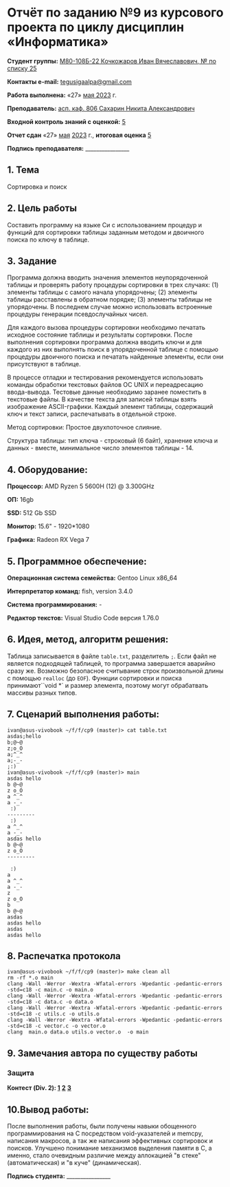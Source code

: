 # Отчёт по заданию №9 из курсового проекта по циклу дисциплин «Информатика»

<b>Студент группы:</b> <ins>М80-108Б-22 Кочкожаров Иван Вячеславович, № по списку 25</ins> 

<b>Контакты e-mail:</b> <ins>tegusigaalpa@gmail.com</ins>

<b>Работа выполнена:</b> «27» <ins> мая </ins> <ins>2023</ins> г.

<b>Преподаватель:</b> <ins>асп. каф. 806 Сахарин Никита Александрович</ins>

<b>Входной контроль знаний с оценкой:</b> <ins> 5 </ins>

<b>Отчет сдан</b> «27» <ins>мая</ins> <ins>2023</ins> г., <b>итоговая оценка</b> <ins> 5 </ins>

<b>Подпись преподавателя:</b> ________________

## 1. Тема
Сортировка и поиск

## 2. Цель работы
Составить программу на языке Си с использованием процедур и функций для сортировки таблицы заданным методом
и двоичного поиска по ключу в таблице.

## 3. Задание
Программа должна вводить значения элементов неупорядоченной таблицы и проверять работу процедуры
сортировки в трех случаях: (1) элементы таблицы с самого начала упорядочены; (2) элементы таблицы расставлены в
обратном порядке; (3) элементы таблицы не упорядочены. В последнем случае можно использовать встроенные процедуры
генерации псевдослучайных чисел.

Для каждого вызова процедуры сортировки необходимо печатать исходное состояние таблицы и результаты
сортировки. После выполнения сортировки программа должна вводить ключи и для каждого из них выполнять поиск в
упорядоченной таблице с помощью процедуры двоичного поиска и печатать найденные элементы, если они присутствуют в
таблице.

В процессе отладки и тестирования рекомендуется использовать команды обработки текстовых файлов ОС UNIX и
переадресацию ввода-вывода. Тестовые данные необходимо заранее поместить в текстовые файлы.
В качестве текста для записей таблицы взять изображение ASCII-графики. Каждый элемент таблицы, содержащий ключ и текст записи,
распечатывать в отдельной строке.

Метод сортировки: Простое двухпоточное слияние.

Структура таблицы: тип ключа - строковый (6 байт), хранение ключа и данных - вместе, минимальное число элементов
таблицы - 14.

## 4. Оборудование:
<b>Процессор:</b> AMD Ryzen 5 5600H (12) @ 3.300GHz 

<b>ОП:</b> 16gb

<b>SSD:</b> 512 Gb SSD

<b>Монитор:</b> 15.6" - 1920*1080

<b>Графика:</b> Radeon RX Vega 7

## 5. Программное обеспечение:
<b>Операционная система семейства:</b> Gentoo Linux x86_64

<b>Интерпретатор команд:</b> fish, version 3.4.0

<b>Система программирования:</b> -

<b>Редактор текстов:</b> Visual Studio Code версия 1.76.0

## 6. Идея, метод, алгоритм решения:
Таблица записывается в файле `table.txt`, разделитель `;`. Если файл не является подходящей таблицей, то программа завершается аварийно сразу же.
Возможно безопасное считывание строк произвольной длины с помощью `realloc` (до `EOF`). Функции сортировки и поиска принимают``void *` и размер элемента,
поэтому могут обрабатвать массивы разных типов.

## 7. Сценарий выполнения работы:
```
ivan@asus-vivobook ~/f/f/cp9 (master)> cat table.txt 
asdas;hello
b;@~@
z;o_O
a;^_^
a;-_-
;:)
ivan@asus-vivobook ~/f/f/cp9 (master)> main
asdas hello
b @~@
z o_O
a ^_^
a -_-
 :)
---------
 :)
a ^_^
a -_-
asdas hello
b @~@
z o_O
---------

 :)
a
a ^_^
a -_-
z
z o_O
b
b @~@
asdas
asdas hello
asdas
asdas hello
```

## 8. Распечатка протокола
```
ivan@asus-vivobook ~/f/f/cp9 (master)> make clean all
rm -rf *.o main
clang -Wall -Werror -Wextra -Wfatal-errors -Wpedantic -pedantic-errors -std=c18 -c main.c -o main.o
clang -Wall -Werror -Wextra -Wfatal-errors -Wpedantic -pedantic-errors -std=c18 -c data.c -o data.o
clang -Wall -Werror -Wextra -Wfatal-errors -Wpedantic -pedantic-errors -std=c18 -c utils.c -o utils.o
clang -Wall -Werror -Wextra -Wfatal-errors -Wpedantic -pedantic-errors -std=c18 -c vector.c -o vector.o
clang  main.o data.o utils.o vector.o  -o main
```

## 9. Замечания автора по существу работы 

### Защита
<b>Контест (Div. 2): </b>
<b>[1](https://codeforces.com/contest/1837/submission/207213274)</b>
<b>[2](https://codeforces.com/contest/1837/submission/207236623)</b>
<b>[3](https://codeforces.com/contest/1837/submission/207253008)</b>

## 10.Вывод работы:
После выполнения работы, были получены навыки обощенного программирования на C посредством void-указателей и memcpy, написания макросов, а так же написания эффективных сортировок и поисков. Улучшено понимание механизмов выделения памяти в C, а именно, стало очевидным различие между аллокацией "в стеке" (автоматическая) и "в куче" (динамическая).

<b>Подпись студента:</b> ________________
